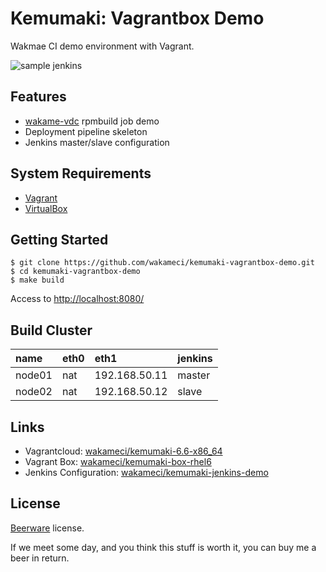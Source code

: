 Kemumaki: Vagrantbox Demo
=========================

Wakmae CI demo environment with Vagrant.

![sample jenkins](https://cloud.githubusercontent.com/assets/76867/5057743/7d8c16b8-6d15-11e4-81c4-624e503507bd.png)

Features
--------

+ [wakame-vdc](https://github.com/axsh/wakame-vdc) rpmbuild job demo
+ Deployment pipeline skeleton
+ Jenkins master/slave configuration

System Requirements
-------------------

+ [Vagrant](http://www.vagrantup.com/downloads.html)
+ [VirtualBox](https://www.virtualbox.org/wiki/Downloads)

Getting Started
---------------

```
$ git clone https://github.com/wakameci/kemumaki-vagrantbox-demo.git
$ cd kemumaki-vagrantbox-demo
$ make build
```

Access to [http://localhost:8080/](http://localhost:8080/)

Build Cluster
--------------

| name   | eth0 | eth1          | jenkins |
|:-------|:-----|:--------------|:--------|
| node01 | nat  | 192.168.50.11 | master  |
| node02 | nat  | 192.168.50.12 | slave   |

Links
-----

+ Vagrantcloud: [wakameci/kemumaki-6.6-x86_64](https://vagrantcloud.com/wakameci/kemumaki-6.6-x86_64)
+ Vagrant Box: [wakameci/kemumaki-box-rhel6](https://github.com/wakameci/kemumaki-box-rhel6)
+ Jenkins Configuration: [wakameci/kemumaki-jenkins-demo](https://github.com/wakameci/kemumaki-jenkins-demo)

License
-------

[Beerware](http://en.wikipedia.org/wiki/Beerware) license.

If we meet some day, and you think this stuff is worth it, you can buy me a beer in return.
